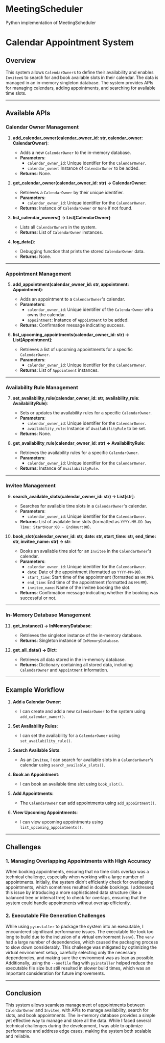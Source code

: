 # MeetingScheduler
Python implementation of MeetingScheduler
# Calendar Appointment System

## Overview

This system allows `CalendarOwner`s to define their availability and enables `Invitee`s to search for and book available slots in their calendar. The data is managed in an in-memory singleton database. The system provides APIs for managing calendars, adding appointments, and searching for available time slots.

---

## Available APIs

### Calendar Owner Management

1. **add_calendar_owner(calendar_owner_id: str, calendar_owner: CalendarOwner)**:
   - Adds a new `CalendarOwner` to the in-memory database.
   - **Parameters**:
     - `calendar_owner_id`: Unique identifier for the `CalendarOwner`.
     - `calendar_owner`: Instance of `CalendarOwner` to be added.
   - **Returns**: None.

2. **get_calendar_owner(calendar_owner_id: str) -> CalendarOwner**:
   - Retrieves a `CalendarOwner` by their unique identifier.
   - **Parameters**:
     - `calendar_owner_id`: Unique identifier for the `CalendarOwner`.
   - **Returns**: Instance of `CalendarOwner` or `None` if not found.

3. **list_calendar_owners() -> List[CalendarOwner]**:
   - Lists all `CalendarOwner`s in the system.
   - **Returns**: List of `CalendarOwner` instances.

4. **log_data()**:
   - Debugging function that prints the stored `CalendarOwner` data.
   - **Returns**: None.

---

### Appointment Management

5. **add_appointment(calendar_owner_id: str, appointment: Appointment)**:
   - Adds an appointment to a `CalendarOwner`'s calendar.
   - **Parameters**:
     - `calendar_owner_id`: Unique identifier of the `CalendarOwner` who owns the calendar.
     - `appointment`: Instance of `Appointment` to be added.
   - **Returns**: Confirmation message indicating success.

6. **list_upcoming_appointments(calendar_owner_id: str) -> List[Appointment]**:
   - Retrieves a list of upcoming appointments for a specific `CalendarOwner`.
   - **Parameters**:
     - `calendar_owner_id`: Unique identifier for the `CalendarOwner`.
   - **Returns**: List of `Appointment` instances.

---

### Availability Rule Management

7. **set_availability_rule(calendar_owner_id: str, availability_rule: AvailabilityRule)**:
   - Sets or updates the availability rules for a specific `CalendarOwner`.
   - **Parameters**:
     - `calendar_owner_id`: Unique identifier for the `CalendarOwner`.
     - `availability_rule`: Instance of `AvailabilityRule` to be set.
   - **Returns**: None.

8. **get_availability_rule(calendar_owner_id: str) -> AvailabilityRule**:
   - Retrieves the availability rules for a specific `CalendarOwner`.
   - **Parameters**:
     - `calendar_owner_id`: Unique identifier for the `CalendarOwner`.
   - **Returns**: Instance of `AvailabilityRule`.

---

### Invitee Management

9. **search_available_slots(calendar_owner_id: str) -> List[str]**:
   - Searches for available time slots in a `CalendarOwner`'s calendar.
   - **Parameters**:
     - `calendar_owner_id`: Unique identifier for the `CalendarOwner`.
   - **Returns**: List of available time slots (formatted as `YYYY-MM-DD Day Time: StartHour:00 - EndHour:00`).

10. **book_slot(calendar_owner_id: str, date: str, start_time: str, end_time: str, invitee_name: str) -> str**:
    - Books an available time slot for an `Invitee` in the `CalendarOwner`'s calendar.
    - **Parameters**:
      - `calendar_owner_id`: Unique identifier for the `CalendarOwner`.
      - `date`: Date of the appointment (formatted as `YYYY-MM-DD`).
      - `start_time`: Start time of the appointment (formatted as `HH:MM`).
      - `end_time`: End time of the appointment (formatted as `HH:MM`).
      - `invitee_name`: Name of the invitee booking the slot.
    - **Returns**: Confirmation message indicating whether the booking was successful or not.

---

### In-Memory Database Management

11. **get_instance() -> InMemoryDatabase**:
    - Retrieves the singleton instance of the in-memory database.
    - **Returns**: Singleton instance of `InMemoryDatabase`.

12. **get_all_data() -> Dict**:
    - Retrieves all data stored in the in-memory database.
    - **Returns**: Dictionary containing all stored data, including `CalendarOwner` and `Appointment` information.

---

## Example Workflow

1. **Add a Calendar Owner**:
   - I can create and add a new `CalendarOwner` to the system using `add_calendar_owner()`.

2. **Set Availability Rules**:
   - I can set the availability for a `CalendarOwner` using `set_availability_rule()`.

3. **Search Available Slots**:
   - As an `Invitee`, I can search for available slots in a `CalendarOwner`'s calendar using `search_available_slots()`.

4. **Book an Appointment**:
   - I can book an available time slot using `book_slot()`.

5. **Add Appointments**:
   - The `CalendarOwner` can add appointments using `add_appointment()`.

6. **View Upcoming Appointments**:
   - I can view upcoming appointments using `list_upcoming_appointments()`.

---

## Challenges

### 1. Managing Overlapping Appointments with High Accuracy
When booking appointments, ensuring that no time slots overlap was a technical challenge, especially when working with a large number of appointments. Initially, the system didn't efficiently check for overlapping appointments, which sometimes resulted in double bookings. I addressed this issue by introducing a more sophisticated data structure (like a balanced tree or interval tree) to check for overlaps, ensuring that the system could handle appointments without overlap efficiently.

### 2. Executable File Generation Challenges
While using `pyinstaller` to package the system into an executable, I encountered significant performance issues. The executable file took too long to build due to the inclusion of a virtual environment (`venv`). The `venv` had a large number of dependencies, which caused the packaging process to slow down considerably. This challenge was mitigated by optimizing the virtual environment setup, carefully selecting only the necessary dependencies, and making sure the environment was as lean as possible. Additionally, using the `--onefile` flag with `pyinstaller` helped reduce the executable file size but still resulted in slower build times, which was an important consideration for future improvements.

---

## Conclusion

This system allows seamless management of appointments between `CalendarOwner` and `Invitee`, with APIs to manage availability, search for slots, and book appointments. The in-memory database provides a simple yet effective way to manage and store all the data. While I faced several technical challenges during the development, I was able to optimize performance and address edge cases, making the system both scalable and reliable.
